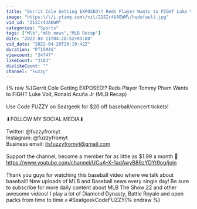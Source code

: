 ```yaml
---
title: "Gerrit Cole Getting EXPOSED!? Reds Player Wants to FIGHT Luke Voit, Ronald Acuña Jr (MLB Recap)"
image: "https:\/\/i.ytimg.com\/vi\/21SIr4UAEWM\/hqdefault.jpg"
vid_id: "21SIr4UAEWM"
categories: "Sports"
tags: ["Mlb","mlb news","MLB Recap"]
date: "2022-04-21T04:28:52+03:00"
vid_date: "2022-04-20T20:19:42Z"
duration: "PT15M4S"
viewcount: "34747"
likeCount: "3103"
dislikeCount: ""
channel: "Fuzzy"
---
```

{% raw %}Gerrit Cole Getting EXPOSED!? Reds Player Tommy Pham Wants to FIGHT Luke Voit, Ronald Acuña Jr (MLB Recap)<br /><br />Use Code FUZZY on Seatgeek for $20 off baseball/concert tickets!<br /><br />⬇FOLLOW MY SOCIAL MEDIA⬇<br /><br />Twitter: @fuzzyfromyt<br />Instagram: @fuzzyfromyt<br />Business email: itsfuzzyfromyt@gmail.com<br /><br />Support the channel, become a member for as little as $1.99 a month 💙<br /><a rel="nofollow" target="blank" href="https://www.youtube.com/channel/UCuA-X-1adAwyB89zYDYt9og/join">https://www.youtube.com/channel/UCuA-X-1adAwyB89zYDYt9og/join</a><br /><br />Thank you guys for watching this baseball video where we talk about baseball! New uploads of MLB and Baseball news every single day! Be sure to subscribe for more daily content about MLB The Show 22 and other awesome videos! I play a lot of Diamond Dynasty, Battle Royale and open packs from time to time ✊ #SeatgeekCodeFUZZY{% endraw %}
